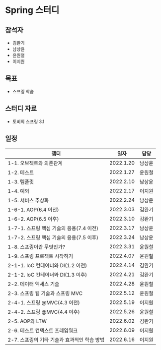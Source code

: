# Spring 스터디 

## 참석자

- 김완기
- 남상윤
- 윤원철
- 이지원

## 목표

- 스프링 학습

## 스터디 자료

- 토비의 스프링 3.1

## 일정

|챕터|일자|담당|
|------|---|---|
|1-1. 오브젝트와 의존관계|2022.1.20|남상윤|
|1-2. 테스트|2022.1.27|윤원철|
|1-3. 템플릿|2022.2.10|남상윤|
|1-4. 예외|2022.2.17|이지원|
|1-5. 서비스 추상화|2022.2.24|남상윤|
|1-6-1. AOP(6.4 이전)|2022.3.03|김완기|
|1-6-2. AOP(6.5 이후)|2022.3.10|김완기|
|1-7-1. 스프링 핵심 기술의 응용(7.4 이전)|2022.3.17|남상윤|
|1-7-2. 스프링 핵심 기술의 응용(7.5 이후)|2022.3.24|남상윤|
|1-8. 스프링이란 무엇인가?|2022.3.31|윤원철|
|1-9. 스프링 프로젝트 시작하기|2022.4.07|윤원철|
|2-1-1. IoC 컨테이너와 DI(1.2 이전)|2022.4.14|김완기|
|2-1-2. IoC 컨테이너와 DI(1.3 이후)|2022.4.21|김완기|
|2-2. 데이터 액세스 기술|2022.4.28|윤원철|
|2-3. 스프링 웹 기술과 스프링 MVC|2022.5.12|윤원철|
|2-4-1. 스프링 @MVC(4.3 이전)|2022.5.19|이지원|
|2-4-2. 스프링 @MVC(4.4 이후)|2022.5.26|윤원철|
|2-5. AOP와 LTW|2022.6.02|김완기|
|2-6. 테스트 컨텍스트 프레임워크|2022.6.09|이지원|
|2-7. 스프링의 기타 기술과 효과적인 학습 방법|2022.6.16|이지원|
